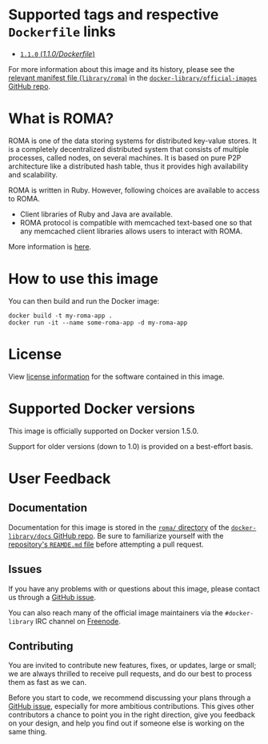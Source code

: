 # Supported tags and respective `Dockerfile` links

-	[`1.1.0` (*1.1.0/Dockerfile*)](https://github.com/roma/docker)

For more information about this image and its history, please see the [relevant manifest file (`library/roma`)](https://github.com/docker-library/official-images/blob/master/library/roma) in the [`docker-library/official-images` GitHub repo](https://github.com/docker-library/official-images).

# What is ROMA?

ROMA is one of the data storing systems for distributed key-value stores. It is a completely decentralized distributed system that consists of multiple processes, called nodes, on several machines. It is based on pure P2P architecture like a distributed hash table, thus it provides high availability and scalability.

ROMA is written in Ruby. However, following choices are available to access to ROMA.

-	Client libraries of Ruby and Java are available.
-	ROMA protocol is compatible with memcached text-based one so that any memcached client libraries allows users to interact with ROMA.

More information is [here](http://roma-kvs.org).

# How to use this image

You can then build and run the Docker image:

	docker build -t my-roma-app .
	docker run -it --name some-roma-app -d my-roma-app

# License

View [license information](https://github.com/roma/docker/blob/master/LICENSE) for the software contained in this image.

# Supported Docker versions

This image is officially supported on Docker version 1.5.0.

Support for older versions (down to 1.0) is provided on a best-effort basis.

# User Feedback

## Documentation

Documentation for this image is stored in the [`roma/` directory](https://github.com/docker-library/docs/tree/master/roma) of the [`docker-library/docs` GitHub repo](https://github.com/docker-library/docs). Be sure to familiarize yourself with the [repository's `REAMDE.md` file](https://github.com/docker-library/docs/blob/master/README.md) before attempting a pull request.

## Issues

If you have any problems with or questions about this image, please contact us through a [GitHub issue](https://github.com/docker-library/roma/issues).

You can also reach many of the official image maintainers via the `#docker-library` IRC channel on [Freenode](https://freenode.net).

## Contributing

You are invited to contribute new features, fixes, or updates, large or small; we are always thrilled to receive pull requests, and do our best to process them as fast as we can.

Before you start to code, we recommend discussing your plans through a [GitHub issue](https://github.com/docker-library/roma/issues), especially for more ambitious contributions. This gives other contributors a chance to point you in the right direction, give you feedback on your design, and help you find out if someone else is working on the same thing.
